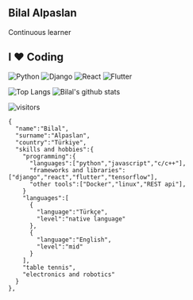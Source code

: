 ##   Bilal Alpaslan     <br>

Continuous learner
## I ❤️ Coding


![Python](https://img.shields.io/badge/-Python-056676?style=flat&logo=python&labelColor=000)
![Django](https://img.shields.io/badge/-Django-056676?style=flat&logo=django&labelColor=000)
![React](https://img.shields.io/badge/-React-056676?style=flat&logo=react&logoColor=fff)
![Flutter](https://img.shields.io/badge/-Flutter-056676?style=flat&logo=flutter&labelColor=000)


![Top Langs](https://github-readme-stats.vercel.app/api/top-langs/?username=BilalAlpaslan)
![Bilal's github stats](https://github-readme-stats.vercel.app/api?username=BilalAlpaslan&show_icons=true)


![visitors](https://visitor-badge.laobi.icu/badge?page_id=BilalAlpaslan)





    {
      "name":"Bilal",
      "surname":"Alpaslan",
      "country":"Türkiye",
      "skills and hobbies":{
        "programming":{
          "languages":["python","javascript","c/c++"],
          "frameworks and libraries":["django","react","flutter","tensorflow"],
          "other tools":["Docker","linux","REST api"],
        }
        "languages":[
          {
            "language":"Türkçe",
            "level":"native language"
          },
          {
            "language":"English",
            "level":"mid"
          }
        ],
        "table tennis",
        "electronics and robotics"
      }  
    },
 
